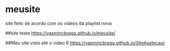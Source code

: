 # meusite
site feito de acordo com os videos da playlist nova

##site teste
https://yasmincbraga.github.io/meusite/

##Meu site visto até o video 6
https://yasmincbraga.github.io/SiteAselecao/

